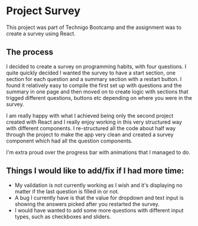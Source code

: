 # Project Survey

This project was part of Technigo Bootcamp and the assignment was to create a survey using React.

## The process

I decided to create a survey on programming habits, with four questions. I quite quickly decided I wanted the survey to have a start section, one section for each question and a summary section with a restart button. I found it relatively easy to compile the first set up with questions and the summary in one page and then moved on to create logic with sections that trigged different questions, buttons etc depending on where you were in the survey.

I am really happy with what I achieved being only the second project created with React and I really enjoy working in this very structured way with different components. I re-structured all the code about half way through the project to make the app very clean and created a survey component which had all the question components.

I'm extra proud over the progress bar with animations that I managed to do.

## Things I would like to add/fix if I had more time:

- My validation is not currently working as I wish and it's displaying no matter if the last question is filled in or not.
- A bug I currently have is that the value for dropdown and text input is showing the answers picked after you restarted the survey.
- I would have wanted to add some more questions with different input types, such as checkboxes and sliders.
